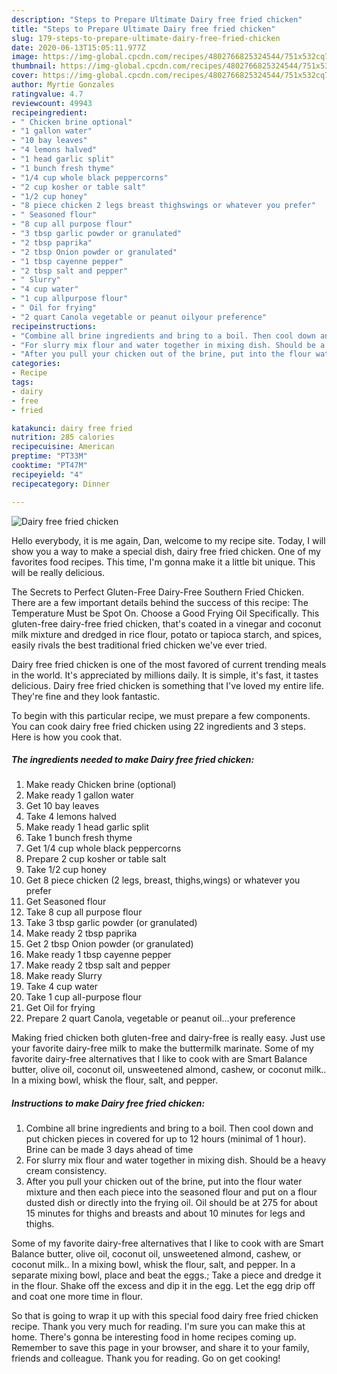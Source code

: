 ```yaml
---
description: "Steps to Prepare Ultimate Dairy free fried chicken"
title: "Steps to Prepare Ultimate Dairy free fried chicken"
slug: 179-steps-to-prepare-ultimate-dairy-free-fried-chicken
date: 2020-06-13T15:05:11.977Z
image: https://img-global.cpcdn.com/recipes/4802766825324544/751x532cq70/dairy-free-fried-chicken-recipe-main-photo.jpg
thumbnail: https://img-global.cpcdn.com/recipes/4802766825324544/751x532cq70/dairy-free-fried-chicken-recipe-main-photo.jpg
cover: https://img-global.cpcdn.com/recipes/4802766825324544/751x532cq70/dairy-free-fried-chicken-recipe-main-photo.jpg
author: Myrtie Gonzales
ratingvalue: 4.7
reviewcount: 49943
recipeingredient:
- " Chicken brine optional"
- "1 gallon water"
- "10 bay leaves"
- "4 lemons halved"
- "1 head garlic split"
- "1 bunch fresh thyme"
- "1/4 cup whole black peppercorns"
- "2 cup kosher or table salt"
- "1/2 cup honey"
- "8 piece chicken 2 legs breast thighswings or whatever you prefer"
- " Seasoned flour"
- "8 cup all purpose flour"
- "3 tbsp garlic powder or granulated"
- "2 tbsp paprika"
- "2 tbsp Onion powder or granulated"
- "1 tbsp cayenne pepper"
- "2 tbsp salt and pepper"
- " Slurry"
- "4 cup water"
- "1 cup allpurpose flour"
- " Oil for frying"
- "2 quart Canola vegetable or peanut oilyour preference"
recipeinstructions:
- "Combine all brine ingredients and bring to a boil. Then cool down and put chicken pieces in covered for up to 12 hours (minimal of 1 hour). Brine can be made 3 days ahead of time"
- "For slurry mix flour and water together in mixing dish. Should be a heavy cream consistency."
- "After you pull your chicken out of the brine, put into the flour water mixture and then each piece into the seasoned flour and put on a flour dusted dish or directly into the frying oil. Oil should be at 275 for about 15 minutes for thighs and breasts and about 10 minutes for legs and thighs."
categories:
- Recipe
tags:
- dairy
- free
- fried

katakunci: dairy free fried 
nutrition: 285 calories
recipecuisine: American
preptime: "PT33M"
cooktime: "PT47M"
recipeyield: "4"
recipecategory: Dinner

---
```



![Dairy free fried chicken](https://img-global.cpcdn.com/recipes/4802766825324544/751x532cq70/dairy-free-fried-chicken-recipe-main-photo.jpg)

Hello everybody, it is me again, Dan, welcome to my recipe site. Today, I will show you a way to make a special dish, dairy free fried chicken. One of my favorites food recipes. This time, I'm gonna make it a little bit unique. This will be really delicious.

The Secrets to Perfect Gluten-Free Dairy-Free Southern Fried Chicken. There are a few important details behind the success of this recipe: The Temperature Must be Spot On. Choose a Good Frying Oil Specifically. This gluten-free dairy-free fried chicken, that&#39;s coated in a vinegar and coconut milk mixture and dredged in rice flour, potato or tapioca starch, and spices, easily rivals the best traditional fried chicken we&#39;ve ever tried.

Dairy free fried chicken is one of the most favored of current trending meals in the world. It's appreciated by millions daily. It is simple, it's fast, it tastes delicious. Dairy free fried chicken is something that I've loved my entire life. They're fine and they look fantastic.


To begin with this particular recipe, we must prepare a few components. You can cook dairy free fried chicken using 22 ingredients and 3 steps. Here is how you cook that.

<!--inarticleads1-->

##### The ingredients needed to make Dairy free fried chicken:

1. Make ready  Chicken brine (optional)
1. Make ready 1 gallon water
1. Get 10 bay leaves
1. Take 4 lemons halved
1. Make ready 1 head garlic split
1. Take 1 bunch fresh thyme
1. Get 1/4 cup whole black peppercorns
1. Prepare 2 cup kosher or table salt
1. Take 1/2 cup honey
1. Get 8 piece chicken (2 legs, breast, thighs,wings) or whatever you prefer
1. Get  Seasoned flour
1. Take 8 cup all purpose flour
1. Take 3 tbsp garlic powder (or granulated)
1. Make ready 2 tbsp paprika
1. Get 2 tbsp Onion powder (or granulated)
1. Make ready 1 tbsp cayenne pepper
1. Make ready 2 tbsp salt and pepper
1. Make ready  Slurry
1. Take 4 cup water
1. Take 1 cup all-purpose flour
1. Get  Oil for frying
1. Prepare 2 quart Canola, vegetable or peanut oil...your preference


Making fried chicken both gluten-free and dairy-free is really easy. Just use your favorite dairy-free milk to make the buttermilk marinate. Some of my favorite dairy-free alternatives that I like to cook with are Smart Balance butter, olive oil, coconut oil, unsweetened almond, cashew, or coconut milk.. In a mixing bowl, whisk the flour, salt, and pepper. 

<!--inarticleads2-->

##### Instructions to make Dairy free fried chicken:

1. Combine all brine ingredients and bring to a boil. Then cool down and put chicken pieces in covered for up to 12 hours (minimal of 1 hour). Brine can be made 3 days ahead of time
1. For slurry mix flour and water together in mixing dish. Should be a heavy cream consistency.
1. After you pull your chicken out of the brine, put into the flour water mixture and then each piece into the seasoned flour and put on a flour dusted dish or directly into the frying oil. Oil should be at 275 for about 15 minutes for thighs and breasts and about 10 minutes for legs and thighs.


Some of my favorite dairy-free alternatives that I like to cook with are Smart Balance butter, olive oil, coconut oil, unsweetened almond, cashew, or coconut milk.. In a mixing bowl, whisk the flour, salt, and pepper. In a separate mixing bowl, place and beat the eggs.; Take a piece and dredge it in the flour. Shake off the excess and dip it in the egg. Let the egg drip off and coat one more time in flour. 

So that is going to wrap it up with this special food dairy free fried chicken recipe. Thank you very much for reading. I'm sure you can make this at home. There's gonna be interesting food in home recipes coming up. Remember to save this page in your browser, and share it to your family, friends and colleague. Thank you for reading. Go on get cooking!
